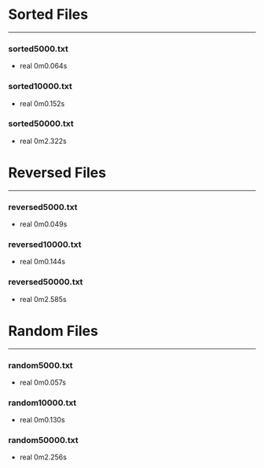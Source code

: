 # Sorted Files
___
### sorted5000.txt
- real    0m0.064s

### sorted10000.txt
- real    0m0.152s

### sorted50000.txt
- real    0m2.322s

# Reversed Files
___
### reversed5000.txt
- real    0m0.049s

### reversed10000.txt
- real    0m0.144s

### reversed50000.txt
- real    0m2.585s

# Random Files
___
### random5000.txt
- real    0m0.057s

### random10000.txt
- real    0m0.130s

### random50000.txt
- real    0m2.256s
